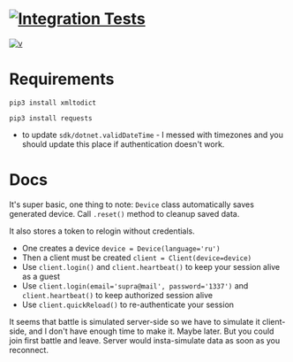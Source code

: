 <!---
This file is auto-generate by a github hook please modify readme.md if you don't want to loose your work
-->

# [![Integration Tests](https://github.com/raelldottin/pythonstarships/actions/workflows/integration-tests.yaml/badge.svg?branch=collectallresources)](https://github.com/raelldottin/pythonstarships/actions/workflows/integration-tests.yaml?query=branch%3Acollectallresources)

[![ v ](https://github.com/raelldottin/raelldottin/pythonstarships/blob/main/pixelbot.png)](https://github.com/raelldottin/raelldottin/pythonstarships/blob/main/pixelbot.png)

# Requirements

`pip3 install xmltodict`

`pip3 install requests`

+ to update `sdk/dotnet.validDateTime` - I messed with timezones and you should update this place if authentication doesn't work.

# Docs

It's super basic, one thing to note: `Device` class automatically saves generated device. Call `.reset()` method to cleanup saved data.

It also stores a token to relogin without credentials.

* One creates a device `device = Device(language='ru')`
* Then a client must be created `client = Client(device=device)`
* Use `client.login()` and `client.heartbeat()` to keep your session alive as a guest
* Use `client.login(email='supra@mail', password='1337')` and `client.heartbeat()` to keep authorized session alive
* Use `client.quickReload()` to re-authenticate your session


It seems that battle is simulated server-side so we have to simulate it client-side, and I don't have enough time to make it. Maybe later.
But you could join first battle and leave. Server would insta-simulate data as soon as you reconnect.
